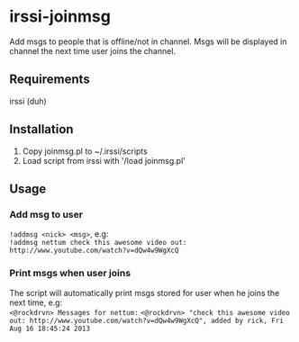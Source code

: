 # irssi-joinmsg

Add msgs to people that is offline/not in channel. 
Msgs will be displayed in channel the next time user joins the channel.


## Requirements

irssi (duh)  

## Installation

1. Copy joinmsg.pl to ~/.irssi/scripts
2. Load script from irssi with '/load joinmsg.pl'


## Usage

### Add msg to user

`!addmsg <nick> <msg>`, e.g:  
`!addmsg nettum check this awesome video out: http://www.youtube.com/watch?v=dQw4w9WgXcQ`

### Print msgs when user joins

The script will automatically print msgs stored for user when he joins the next time, e.g:  
`<@rockdrvn> Messages for nettum:`
`<@rockdrvn> "check this awesome video out: http://www.youtube.com/watch?v=dQw4w9WgXcQ", added by rick, Fri Aug 16 18:45:24 2013`


